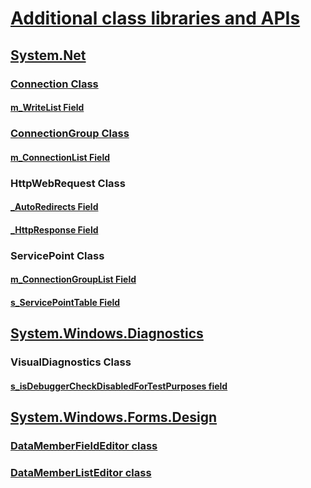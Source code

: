 # [Additional class libraries and APIs](index.md)
## [System.Net](xref:System.Net)
### [Connection Class](connection.md)
#### [m_WriteList Field](m_writelist.md)
### [ConnectionGroup Class](connectiongroup.md)
#### [m_ConnectionList Field](m_connectionlist.md)
### HttpWebRequest Class
#### [_AutoRedirects Field](_autoredirects.md)
#### [_HttpResponse Field](_httpresponse.md)
### ServicePoint Class
#### [m_ConnectionGroupList Field](m_connectiongrouplist.md)
#### [s_ServicePointTable Field](s_servicepointtable.md)
## [System.Windows.Diagnostics](xref:System.Windows.Diagnostics)
### VisualDiagnostics Class
#### [s_isDebuggerCheckDisabledForTestPurposes field](s-isdebuggercheckdisabledfortestpurposes-field.md)
## [System.Windows.Forms.Design](xref:System.Windows.Forms.Design)
### [DataMemberFieldEditor class](datamemberfieldeditor-class.md)
### [DataMemberListEditor class](datamemberlisteditor-class.md)
